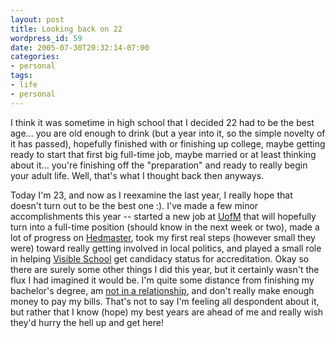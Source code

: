```yaml
---
layout: post
title: Looking back on 22
wordpress_id: 59
date: 2005-07-30T20:32:14-07:00
categories:
- personal
tags:
- life
- personal
---
```

I think it was sometime in high school that I decided 22 had to be the best age... you are old enough to drink (but a
year into it, so the simple novelty of it has passed), hopefully finished with or finishing up college, maybe getting
ready to start that first big full-time job, maybe married or at least thinking about it... you're finishing off the
"preparation" and ready to really begin your adult life.  Well, that's what I thought back then anyways.

Today I'm 23, and now as I reexamine the last year, I really hope that doesn't turn out to be the best one :).  I've
made a few minor accomplishments this year -- started a new job at [UofM][] that will hopefully turn into a full-time
position (should know in the next week or two), made a lot of progress on [Hedmaster][], took my first real steps
(however small they were) toward really getting involved in local politics, and played a small role in helping [Visible
School][] get candidacy status for accreditation.  Okay so there are surely some other things I did this year, but it
certainly wasn't the flux I had imagined it would be.  I'm quite some distance from finishing my bachelor's degree, am
[not in a relationship][], and don't really make enough money to pay my bills.  That's not to say I'm feeling all
despondent about it, but rather that I know (hope) my best years are ahead of me and really wish they'd hurry the hell
up and get here!

[UofM]: http://www.memphis.edu
[Hedmaster]: http://willnorris.com/projects/
[Visible School]: http://www.visibleschool.com
[not in a relationship]: http://quirkyalone.net/qa/about.php
